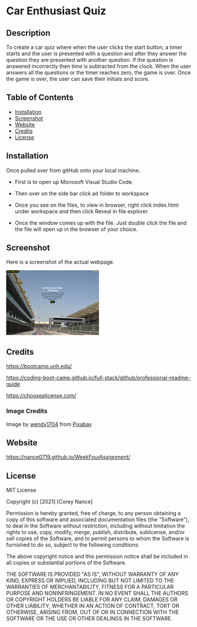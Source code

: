 # Car Enthusiast Quiz
## Description

To create a car quiz where when the user clicks the start button, a timer starts and the user is presented with a question
and after they answer the question they are presented with another question. If the question is answered incorrectly
then time is subtracted from the clock. When the user answers all the questions or the timer reaches zero, the game is over.
Once the game is over, the user can save their initials and score.



## Table of Contents

- [Installation](#installation)
- [Screenshot](#screenshot)
- [Website](#website)
- [Credits](#credits)
- [License](#license)


## Installation
Once pulled over from gitHub onto your local machine.
- First is to open up Microsoft Visual Studio Code.

- Then over on the side bar click ad folder to workspace

- Once you see on the files, to view in browser, right click index.html under workspace and then click Reveal in file explorer.

- Once the window comes up with the file. Just double click the file and the file will open up in the browser of your choice. 

## Screenshot

Here is a screenshot of the actual webpage.
 
 ![Screenshot](Assets/image/screenshot.png)
<br>
## Credits
https://bootcamp.unh.edu/ 

https://coding-boot-camp.github.io/full-stack/github/professional-readme-guide

https://choosealicense.com/

### Image Credits 

Image by <a href="https://pixabay.com/users/wendy1704-6260273/?utm_source=link-attribution&amp;utm_medium=referral&amp;utm_campaign=image&amp;utm_content=2707298">wendy1704</a> from <a href="https://pixabay.com/?utm_source=link-attribution&amp;utm_medium=referral&amp;utm_campaign=image&amp;utm_content=2707298">Pixabay</a>


## Website
https://nance0719.github.io/WeekFourAssignment/

## License
MIT License

Copyright (c) [2021] [Corey Nance]

Permission is hereby granted, free of charge, to any person obtaining a copy
of this software and associated documentation files (the "Software"), to deal
in the Software without restriction, including without limitation the rights
to use, copy, modify, merge, publish, distribute, sublicense, and/or sell
copies of the Software, and to permit persons to whom the Software is
furnished to do so, subject to the following conditions:

The above copyright notice and this permission notice shall be included in all
copies or substantial portions of the Software.

THE SOFTWARE IS PROVIDED "AS IS", WITHOUT WARRANTY OF ANY KIND, EXPRESS OR
IMPLIED, INCLUDING BUT NOT LIMITED TO THE WARRANTIES OF MERCHANTABILITY,
FITNESS FOR A PARTICULAR PURPOSE AND NONINFRINGEMENT. IN NO EVENT SHALL THE
AUTHORS OR COPYRIGHT HOLDERS BE LIABLE FOR ANY CLAIM, DAMAGES OR OTHER
LIABILITY, WHETHER IN AN ACTION OF CONTRACT, TORT OR OTHERWISE, ARISING FROM,
OUT OF OR IN CONNECTION WITH THE SOFTWARE OR THE USE OR OTHER DEALINGS IN THE
SOFTWARE.





